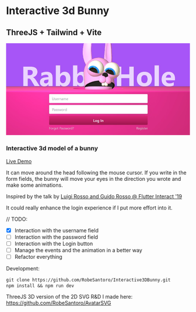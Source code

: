 # Interactive 3d Bunny
## ThreeJS + Tailwind + Vite
![Interactive 3d bunny](./Interactive3dbunny.jpg)
### Interactive 3d model of a bunny
[Live Demo](https://interactive-3d-bunny.vercel.app)

It can move around the head following the mouse cursor.
If you write in the form fields, the bunny will move your eyes in the direction you wrote and make some animations.

Inspired by the talk by [Luigi Rosso and Guido Rosso @ Flutter Interact '19](https://www.youtube.com/watch?v=6QZy5sYozVI&t)

It could really enhance the login experience if I put more effort into it.

// TODO:
- [x] Interaction with the username field
- [ ] Interaction with the password field
- [ ] Interaction with the Login button
- [ ] Manage the events and the animation in a better way
- [ ] Refactor everything

Development:

```
git clone https://github.com/RobeSantoro/Interactive3DBunny.git
npm install && npm run dev
```

ThreeJS 3D version of the 2D SVG R&D I made here:
https://github.com/RobeSantoro/AvatarSVG



